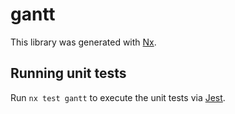# gantt

This library was generated with [Nx](https://nx.dev).

## Running unit tests

Run `nx test gantt` to execute the unit tests via [Jest](https://jestjs.io).
